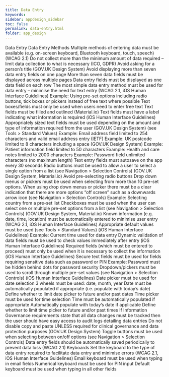```yaml
---
title: Data Entry  
keywords:
sidebar: appdesign_sidebar
toc: false
permalink: data-entry.html
folder: app_design 
---
```


Data Entry
Data Entry Methods
Multiple methods of entering data must be available (e.g. on-screen keyboard, Bluetooth keyboard, touch, speech) (WCAG 2.1)
Do not collect more than the minimum amount of data required – limit data collection to what is necessary (ICO, GDPR)
Avoid asking for a person’s title (GOV.UK Design System)
Avoid displaying more than seven data entry fields on one page
More than seven data fields must be displayed across multiple pages
Data entry fields must be displayed as one data field on each row
The most simple data entry method must be used for data entry – minimise the need for text entry (WCAG 2.1, iOS Human Interface Guidelines)
Example: Using pre-set options including radio buttons, tick boxes or pickers instead of free text where possible
Text boxes/fields must only be used when users need to enter free text
Text fields must be filled and outlined (Material.io)
Text fields must have a label indicating what information is required (iOS Human Interface Guidelines)
Appropriately sized text fields must be used depending on the amount and type of information required from the user (GOV.UK Design System) (see Tools > Standard Values)
Example: Email address field limited to 254 characters and valid email address entry (IETF)
Example: UK postcode limited to 8 characters including a space (GOV.UK Design System)
Example: Patient information field limited to 50 characters
Example: Health and care notes limited to 2000 characters
Example: Password field unlimited characters (no maximum length)
Text entry fields must autosave on the app every 30 seconds
Radio buttons must be used to allow a user to select a single option from a list (see Navigation > Selection Controls) (GOV.UK Design System, Material.io)
Avoid pre-selecting radio buttons
Drop down menus or pickers must be used when selecting from more than 10 pre-set options. When using drop down menus or picker there must be a clear indication that there are more options “off screen” such as a downwards arrow icon (see Navigation > Selection Controls)
Example: Selecting country from a pre-set list
Checkboxes must be used when the user can select one or multiple pre-set options from a list (see Navigation > Selection Controls) (GOV.UK Design System, Material.io)
Known information (e.g. date, time, location) must be automatically entered to minimise user entry (WCAG 2.1, iOS Human Interface Guidelines)
Appropriate default values must be used (see Tools > Standard Values) (iOS Human Interface Guidelines)
Example: Current time used for data entry
Dynamic validation of data fields must be used to check values immediately after entry (iOS Human Interface Guidelines)
Required fields (which must be entered to proceed) must only be used when it is necessary to collect the information (iOS Human Interface Guidelines)
Secure text fields must be used for fields requiring sensitive data such as password or PIN
Example: Password must be hidden behind dots for password security
Dropdown/pickers must be used to scroll through multiple pre-set values (see Navigation > Selection Controls) (iOS Human Interface Guidelines)
Date picker must be used for date selection
3 wheels must be used: date, month, year
Date must be automatically populated if appropriate (i.e. populate with today’s date)
Define whether to limit date picker to future and/or past dates
Time picker must be used for time selection
Time must be automatically populated if appropriate
Automatically populate with today’s date if applicable
Define whether to limit time picker to future and/or past times
If Information Governance requirements state that all data changes must be tracked then the user should have easy access to audit logs detailing data entries
Do not disable copy and paste UNLESS required for clinical governance and data protection purposes (GOV.UK Design System)
Toggle buttons must be used when selecting between on/off options (see Navigation > Selection Controls)
Data entry fields should be automatically saved periodically to prevent data loss (WCAG 2.1)
Keyboards
Set the keyboard to the type of data entry required to facilitate data entry and minimise errors (WCAG 2.1, iOS Human Interface Guidelines)
Email keyboard must be used when typing in email fields
Numerical keyboard must be used for PIN input
Default keyboard must be used when typing in all other fields